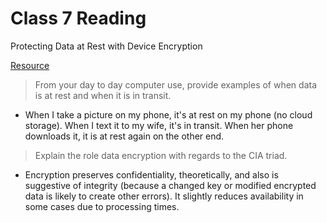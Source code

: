 # Class 7 Reading

Protecting Data at Rest with Device Encryption

[Resource](https://www.digitalguardian.com/blog/data-protection-data-in-transit-vs-data-at-rest)

> From your day to day computer use, provide examples of when data is at rest and when it is in transit.
   - When I take a picture on my phone, it's at rest on my phone (no cloud storage). When I text it to my wife, it's in transit. When her phone downloads it, it is at rest again on the other end.

> Explain the role data encryption with regards to the CIA triad.
   - Encryption preserves confidentiality, theoretically, and also is suggestive of integrity (because a changed key or modified encrypted data is likely to create other errors). It slightly reduces availability in some cases due to processing times.
